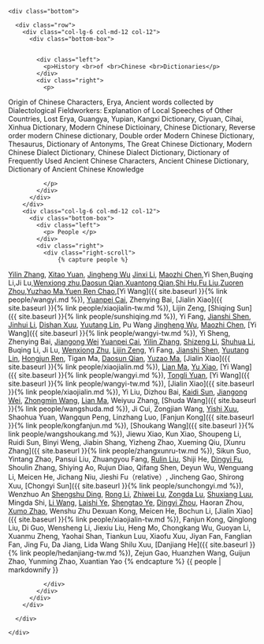 

    <div class="bottom">

      <div class="row">
        <div class="col-lg-6 col-md-12 col-12">
          <div class="bottom-box">


            <div class="left">
              <p>History <br>of <br>Chinese <br>Dictionaries</p>
            </div>
            <div class="right">
              <p>
Origin of Chinese Characters, Erya, Ancient words collected by Dialectological Fieldworkers: Explanation of Local Speeches of Other Countries, Lost Erya, Guangya, Yupian, Kangxi Dictionary, Ciyuan, Cihai, Xinhua Dictionary, Modern Chinese Dictioinary, Chinese Dictionary, Reverse order modern Chinese dictionary, Double order Modern Chinese Dictionary, Thesaurus, Dictionary of Antonyms, The Great Chinese Dictionary, Modern Chinese Dialect Dictionary, Chinese Dialect Dictionary, Dictionary of Frequently Used Ancient Chinese Characters, Ancient Chinese Dictionary, Dictionary of Ancient Chinese Knowledge

              </p>
            </div>
          </div>
        </div>
        <div class="col-lg-6 col-md-12 col-12">
          <div class="bottom-box">
            <div class="left">
              <p> People </p>
            </div>
            <div class="right">
              <div class="right-scroll">
                  {% capture people %}
[Yilin Zhang](https://zh.wikipedia.org/wiki/張一麐),
[Xitao Yuan](https://zh.wikipedia.org/wiki/袁希濤), [Jingheng Wu](https://zh.wikipedia.org/wiki/吳敬恆)
[Jinxi Li](https://zh.wikipedia.org/wiki/黎錦熙), [Maozhi Chen](https://zh.wikipedia.org/wiki/陳懋治),Yi Shen,Buqing Li,Ji Lu,[Wenxiong zhu](https://zh.wikipedia.org/wiki/朱文熊),[Daosun Qian](https://zh.wikipedia.org/wiki/錢稻孫),[Xuantong Qian](https://zh.wikipedia.org/wiki/錢玄同),[Shi Hu](https://zh.wikipedia.org/wiki/胡適),[Fu Liu](https://zh.wikipedia.org/wiki/劉半農),[Zuoren Zhou](https://zh.wikipedia.org/wiki/周作人),[Yuzhao Ma](https://zh.wikipedia.org/wiki/馬裕藻),[Yuen Ren Chao](https://zh.wikipedia.org/wiki/趙元任),[Yi Wang]({{ site.baseurl }}{% link people/wangyi.md %}), [Yuanpei Cai](https://zh.wikipedia.org/wiki/蔡元培), Zhenying Bai, [Jialin Xiao]({{ site.baseurl }}{% link people/xiaojialin-tw.md %}), Lijin Zeng, [Shiqing Sun]({{ site.baseurl }}{% link people/sunshiqing.md %}), Yi Fang, [Jianshi Shen](https://zh.wikipedia.org/wiki/沈兼士), [Jinhui Li](https://zh.wikipedia.org/wiki/黎錦暉), [Dishan Xuu](https://zh.wikipedia.org/wiki/許地山), [Yuutang Lin](https://zh.wikipedia.org/wiki/林語堂), Pu Wang
[Jingheng Wu](https://zh.wikipedia.org/wiki/吳敬恆),
[Maozhi Chen](https://zh.wikipedia.org/wiki/陳懋治), [Yi Wang]({{ site.baseurl }}{% link people/wangyi-tw.md %}), Yi Sheng, Zhenying Bai, [Jiangong Wei](https://zh.wikipedia.org/wiki/魏建功)
[Yuanpei Cai](https://zh.wikipedia.org/wiki/蔡元培), [Yilin Zhang](https://zh.wikipedia.org/wiki/張一麐), [Shizeng Li](https://zh.wikipedia.org/wiki/李石曾), [Shuhua Li](https://zh.wikipedia.org/wiki/李書華), Buqing Li, Ji Lu, [Wenxiong Zhu](https://zh.wikipedia.org/wiki/朱文熊), [Lijin Zeng](https://zh.wikipedia.org/wiki/曾彝進), Yi Fang, [Jianshi Shen](https://zh.wikipedia.org/wiki/沈兼士), [Yuutang Lin](https://zh.wikipedia.org/wiki/林語堂), [Hongjun Ren](https://zh.wikipedia.org/wiki/任鴻雋), Tigan Ma, [Daosun Qian](https://zh.wikipedia.org/wiki/錢稻孫), [Yuzao Ma](https://zh.wikipedia.org/wiki/馬裕藻), [Jialin Xiao]({{ site.baseurl }}{% link people/xiaojialin.md %}),
[Lian Ma](https://zh.wikipedia.org/wiki/馬廉),
[Yu Xiao](https://zh.wikipedia.org/wiki/蕭瑜),
[Yi Wang]({{ site.baseurl }}{% link people/wangyi.md %}),
[Tongli Yuan](https://zh.wikipedia.org/wiki/袁同禮),
[Yi Wang]({{ site.baseurl }}{% link people/wangyi-tw.md %}),
[Jialin Xiao]({{ site.baseurl }}{% link people/xiaojialin.md %}),
Yi Liu, 
Dizhou Bai,
[Kaidi Sun](https://zh.wikipedia.org/wiki/孫楷第),
[Jiangong Wei](https://zh.wikipedia.org/wiki/魏建功),
[Zhongmin Wang](https://zh.wikipedia.org/wiki/王重民), 
[Lian Ma](https://zh.wikipedia.org/wiki/馬廉),
Weiyuu Zhang,
[Shuda Wang]({{ site.baseurl }}{% link people/wangshuda.md %}), 
Ji Cui,
Zongjian Wang, 
[Yishi Xuu](https://zh.wikipedia.org/wiki/徐一士), 
Shaohua Yuan,
Wangqun Peng,
Linzhang Luo,
[Fanjun Kong]({{ site.baseurl }}{% link people/kongfanjun.md %}),
[Shoukang Wang]({{ site.baseurl }}{% link people/wangshoukang.md %}),
Jiewu Xiao,
Kun Xiao,
Shoupeng Li, 
Ruidi Sun, 
Binyi Weng, 
Jiabin Shang, 
Yizheng Zhao, 
Xueming Qiu, 
[Xunru Zhang]({{ site.baseurl }}{% link people/zhangxunru-tw.md %}),
Sikun Suo, 
Yintang Zhao,
Pansui Liu,
Zhuangyou Fang,
[Rulin Liu](https://zh.wikipedia.org/wiki/劉汝霖),
Shiji He,
[Dingyi Fu](https://zh.wikipedia.org/wiki/符定一), 
Shoulin Zhang,
Shiying Ao,
Rujun Diao,
Qifang Shen, 
Deyun Wu,
Wenguang Li, 
Meicen He, Jichang Niu, Jieshi Fu（relative）, Jincheng Gao, Shirong Xuu, [Chongyi Sun]({{ site.baseurl }}{% link people/sunchongyi.md %}), Wenzhuo An
[Shengshu Ding](https://zh.wikipedia.org/wiki/丁聲樹), [Rong Li](https://zh.wikipedia.org/wiki/李榮_(語言學家)), [Zhiwei Lu](https://zh.wikipedia.org/wiki/陸志韋), [Zongda Lu](https://zh.wikipedia.org/wiki/陸宗達), [Shuxiang Luu](https://zh.wikipedia.org/wiki/呂叔湘), Mingda Shi, [Li Wang](https://zh.wikipedia.org/wiki/王力_(语言学家)), [Laishi Ye](https://zh.wikipedia.org/wiki/葉籟士), [Shengtao Ye](https://zh.wikipedia.org/wiki/葉聖陶), [Dingyi Zhou](https://zh.wikipedia.org/wiki/周定一), Haoran Zhou, [Xumo Zhao](https://zh.wikipedia.org/wiki/周祖謨), Wenshu Zhu
Dexuan Kong, Meicen He, Bochun Li, [Jialin Xiao]({{ site.baseurl }}{% link people/xiaojialin-tw.md %}), Fanjun Kong, Qinglong Liu, Di Guo, Wensheng Li, Jiexiu Liu, Heng Mo, Chongkang Wu, Guoyan Li, Xuanmu Zheng, Yaohai Shan, Tiankun Luu, Xiaofu Xuu, Jiyan Fan, Fanglian Fan, Jing Fu, Da Jiang, Lida Wang
Shilu Xuu, [Danjiang He]({{ site.baseurl }}{% link people/hedanjiang-tw.md %}), Zejun Gao, Huanzhen Wang, Guijun Zhao, Yunming Zhao, Xuantian Yao
				  {% endcapture %}
				  {{ people | markdownify }}

             
              </div>
            </div>
          </div>
        </div>

      </div>

    </div>


